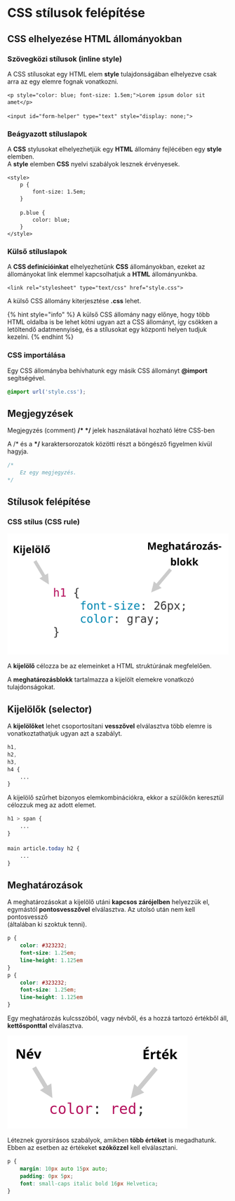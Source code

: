 # CSS stílusok felépítése

## CSS elhelyezése HTML állományokban

### Szövegközi stílusok \(inline style\)

A CSS stílusokat egy HTML elem **style** tulajdonságában elhelyezve csak arra az egy elemre fognak vonatkozni.

```markup
<p style="color: blue; font-size: 1.5em;">Lorem ipsum dolor sit amet</p>

<input id="form-helper" type="text" style="display: none;">
```

### Beágyazott stíluslapok

A **CSS** stylusokat elhelyezhetjük egy **HTML** állomány fejlécében egy **style** elemben.  
A **style** elemben **CSS** nyelvi szabályok lesznek érvényesek.

```markup
<style>
    p {
        font-size: 1.5em;
    }
    
    p.blue {
        color: blue;
    }
</style>
```

### Külső stíluslapok

A **CSS definícióinkat** elhelyezhetünk **CSS** állományokban, ezeket az állományokat link elemmel kapcsolhatjuk a **HTML** állományunkba.

```markup
<link rel="stylesheet" type="text/css" href="style.css">
```

A külső CSS állomány kiterjesztése **.css** lehet.

{% hint style="info" %}
A külső CSS állomány nagy előnye, hogy több HTML oldalba is be lehet kötni ugyan azt a CSS állományt, így csökken a letöltendő adatmennyiség, és a stílusokat egy központi helyen tudjuk kezelni.
{% endhint %}

### CSS importálása

Egy CSS állományba behívhatunk egy másik CSS állományt **@import** segítségével.

```css
@import url('style.css');
```

## Megjegyzések

Megjegyzés \(comment\) **/\*  \*/** jelek használatával hozható létre CSS-ben

A /\* és a **\*/** karaktersorozatok közötti részt a böngésző figyelmen kívül hagyja.

```css
/*
    Ez egy megjegyzés.
*/
```

## Stílusok felépítése

### CSS stílus \(CSS rule\)

![](../.gitbook/assets/cssrule.png)

A **kijelölő** célozza be az elemeinket a HTML struktúrának megfelelően.  
  
A **meghatározásblokk** tartalmazza a kijelölt elemekre vonatkozó tulajdonságokat.

## Kijelölők \(selector\)

A **kijelölőket** lehet csoportosítani **vesszővel** elválasztva több elemre is vonatkoztathatjuk ugyan azt a szabályt.

```css
h1,
h2,
h3,
h4 {
    ...
}
```

A kijelölő szűrhet bizonyos elemkombinációkra, ekkor a szülőkön keresztül célozzuk meg az adott elemet.

```css
h1 > span {
    ...
}

main article.today h2 {
    ...
}
```

## Meghatározások

A meghatározásokat a kijelölő utáni **kapcsos zárójelben** helyezzük el, egymástól **pontosvesszővel** elválasztva. Az utolsó után nem kell pontosvessző  
\(általában ki szoktuk tenni\).

```css
p {
    color: #323232;
    font-size: 1.25em;
    line-height: 1.125em
}
p {
    color: #323232;
    font-size: 1.25em;
    line-height: 1.125em
}
```

Egy meghatározás kulcsszóból, vagy névből, és a hozzá tartozó értékből áll, **kettősponttal** elválasztva. 

![](../.gitbook/assets/cssrule2.png)

Léteznek gyorsírásos szabályok, amikben **több értéket** is megadhatunk. Ebben az esetben az értékeket **szóközzel** kell elválasztani.

```css
p {
    margin: 10px auto 15px auto;
    padding: 0px 5px;
    font: small-caps italic bold 16px Helvetica;
}
```

